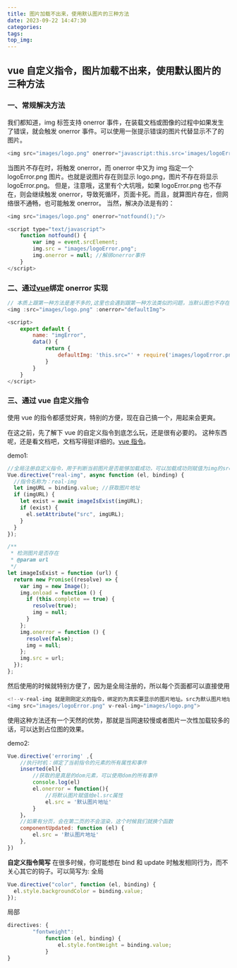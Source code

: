 ```yaml
---
title: 图片加载不出来，使用默认图片的三种方法
date: 2023-09-22 14:47:30
categories:
tags:
top_img:
---
```

## vue 自定义指令，图片加载不出来，使用默认图片的三种方法

### 一、常规解决方法

我们都知道，img 标签支持 onerror 事件，在装载文档或图像的过程中如果发生了错误，就会触发 onerror 事件。可以使用一张提示错误的图片代替显示不了的图片。

```js
<img src="images/logo.png" onerror="javascript:this.src='images/logoError.png';">
```

当图片不存在时，将触发 onerror，而 onerror 中又为 img 指定一个 logoError.png 图片。也就是说图片存在则显示 logo.png，图片不存在将显示 logoError.png。
但是，注意哦，这里有个大坑哦，如果 logoError.png 也不存在，则会继续触发 onerror，导致死循环，页面卡死。而且，就算图片存在，但网络很不通畅，也可能触发 onerror。
当然，解决办法是有的：

```js
<img src="images/logo.png" onerror="notfound();"/>

<script type="text/javascript">
    function notfound() {
        var img = event.srcElement;
        img.src = "images/logoError.png";
        img.onerror = null; //解绑onerror事件
    }
</script>
```

### 二、通过[vue](https://so.csdn.net/so/search?from=pc_blog_highlight&q=vue)绑定 onerror 实现

```js
// 本质上跟第一种方法是差不多的,这里也会遇到跟第一种方法类似的问题，当默认图也不存在时，图片加载死循环。
<img :src="images/logo.png" :onerror="defaultImg">

<script>
    export default {
        name: "imgError",
        data() {
            return {
                defaultImg: 'this.src="' + require('images/logoError.png') + '"' //默认图地址
            }
        }
    }
</script>
```

### 三、通过 vue 自定义指令

使用 vue 的指令都感觉好爽，特别的方便，现在自己搞一个，用起来会更爽。

在这之前，先了解下 vue 的自定义指令到底怎么玩，还是很有必要的。
这种东西呢，还是看文档吧，文档写得挺详细的。[vue 指令](https://cn.vuejs.org/v2/guide/custom-directive.html)。

demo1:

```js
//全局注册自定义指令，用于判断当前图片是否能够加载成功，可以加载成功则赋值为img的src属性，否则使用默认图片
Vue.directive("real-img", async function (el, binding) {
  //指令名称为：real-img
  let imgURL = binding.value; //获取图片地址
  if (imgURL) {
    let exist = await imageIsExist(imgURL);
    if (exist) {
      el.setAttribute("src", imgURL);
    }
  }
});

/**
 * 检测图片是否存在
 * @param url
 */
let imageIsExist = function (url) {
  return new Promise((resolve) => {
    var img = new Image();
    img.onload = function () {
      if (this.complete == true) {
        resolve(true);
        img = null;
      }
    };
    img.onerror = function () {
      resolve(false);
      img = null;
    };
    img.src = url;
  });
};
```

然后使用的时候就特别方便了，因为是全局注册的，所以每个页面都可以直接使用

```js
<!--v-real-img 就是刚刚定义的指令，绑定的为真实要显示的图片地址。src为默认图片地址-->
<img src="images/logoError.png" v-real-img="images/logo.png">
```

使用这种方法还有一个天然的优势，那就是当网速较慢或者图片一次性加载较多的话，可以达到占位图的效果。

demo2:

```js
Vue.directive('errorimg' ,{
	//执行时机：绑定了当前指令的元素的所有属性和事件
	inserted(el){
		//获取的是真是的dom元素，可以使用dom的所有事件
		console.log(el)
		el.onerror = function(){
			//将默认图片赋值给el.src属性
			el.src = '默认图片地址'
		}
	}，
	//如果有分页，会在第二页的不会渲染，这个时候我们就换个函数
	componentUpdated: function (el) {
		el.src = '默认图片地址'
	},
})

```

**自定义指令简写**
在很多时候，你可能想在 bind 和 update 时触发相同行为，而不关心其它的钩子。可以简写为:
全局

```js
Vue.directive("color", function (el, binding) {
  el.style.backgroundColor = binding.value;
});
```

局部

```js
directives: {
        "fontweight":
        	function (el, binding) {
             	el.style.fontWeight = binding.value;
        	}
}
```
